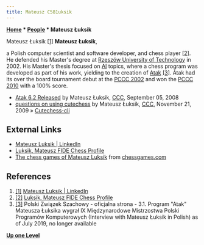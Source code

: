 ```yaml
---
title: Mateusz C581uksik
---
```

**[Home](Home "Home") \* [People](People "People") \* Mateusz Łuksik**



 [](https://www.linkedin.com/in/mateuszluksik) Mateusz Łuksik <a id="cite-note-1" href="#cite-ref-1">[1]</a> 
**Mateusz Łuksik**,  

a Polish computer scientist and software developer, and chess player <a id="cite-note-2" href="#cite-ref-2">[2]</a>. He defended his Master's degree at [Rzeszów University of Technology](https://en.wikipedia.org/wiki/Rzesz%C3%B3w_University_of_Technology) in 2002. 
His Master's thesis focused on [AI](Artificial_Intelligence "Artificial Intelligence") topics, where a chess program was developed as part of his work, yielding to the creation of [Atak](Atak "Atak") <a id="cite-note-3" href="#cite-ref-3">[3]</a>. 
Atak had its over the board tournament debut at the [PCCC 2002](PCCC_2002 "PCCC 2002") and won the [PCCC 2010](PCCC_2010 "PCCC 2010") with a 100% score. 






* [Atak 6.2 Released](http://www.talkchess.com/forum/viewtopic.php?t=23514) by Mateusz Łuksik, [CCC](CCC "CCC"), September 05, 2008
* [questions on using cutechess](http://www.talkchess.com/forum3/viewtopic.php?f=2&t=30697&start=4) by Mateusz Łuksik, [CCC](CCC "CCC"), November 21, 2009 » [Cutechess-cli](Cutechess-cli "Cutechess-cli")


## External Links


* [Mateusz Luksik | LinkedIn](https://www.linkedin.com/in/mateuszluksik)
* [Luksik, Mateusz FIDE Chess Profile](http://ratings.fide.com/card.phtml?event=1114913)
* [The chess games of Mateusz Luksik](http://www.chessgames.com/perl/chessplayer?pid=57805) from [chessgames.com](http://www.chessgames.com/index.html)


## References


1. <a id="cite-ref-1" href="#cite-note-1">[1]</a> [Mateusz Luksik | LinkedIn](https://www.linkedin.com/in/mateuszluksik)
2. <a id="cite-ref-2" href="#cite-note-2">[2]</a> [Luksik, Mateusz FIDE Chess Profile](http://ratings.fide.com/card.phtml?event=1114913)
3. <a id="cite-ref-3" href="#cite-note-3">[3]</a> Polski Związek Szachowy - oficjalna strona - 3.1. Program "Atak" Mateusza Łuksika wygrał IX Międzynarodowe Mistrzostwa Polski Programów Komputerowych (Interview with Mateusz Łuksik in Polish) as of July 2019, no longer available

**[Up one Level](People "People")**







 
